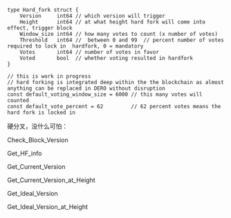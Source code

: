 ```
type Hard_fork struct {
    Version     int64 // which version will trigger
    Height      int64 // at what height hard fork will come into effect, trigger block
    Window_size int64 // how many votes to count (x number of votes)
    Threshold   int64 //  between 0 and 99  // percent number of votes required to lock in  hardfork, 0 = mandatory
    Votes       int64 // number of votes in favor
    Voted       bool  // whether voting resulted in hardfork
}
```

```
// this is work in progress
// hard forking is integrated deep within the the blockchain as almost anything can be replaced in DERO without disruption
const default_voting_window_size = 6000 // this many votes will counted
const default_vote_percent = 62         // 62 percent votes means the hard fork is locked in
```

硬分叉，没什么可怕：

Check\_Block\_Version

Get\_HF\_info

Get\_Current\_Version

Get\_Current\_Version\_at\_Height

Get\_Ideal\_Version

Get\_Ideal\_Version\_at\_Height



